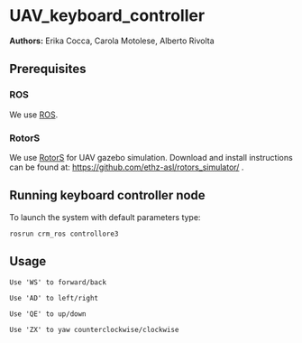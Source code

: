 # UAV_keyboard_controller

**Authors:** Erika Cocca, Carola Motolese, Alberto Rivolta 

## Prerequisites

### ROS 
We use [ROS](http://www.ros.org/). 

### RotorS 
We use [RotorS](https://github.com/ethz-asl/rotors_simulator/) for UAV gazebo simulation. Download and install instructions can be found at: https://github.com/ethz-asl/rotors_simulator/ .

## Running keyboard controller node
To launch the system with default parameters type:
```
rosrun crm_ros controllore3
```

## Usage

	
	Use 'WS' to forward/back
	
	Use 'AD' to left/right
	
	Use 'QE' to up/down
	
	Use 'ZX' to yaw counterclockwise/clockwise 
